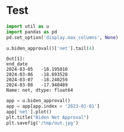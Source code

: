 # Test

```python
import util as u
import pandas as pd
pd.set_option('display.max_columns', None)
```

























```python
u.biden_approval()['net'].tail(4)
```

```text
Out[1]: 
end_date
2024-03-05   -18.195010
2024-03-06   -18.693528
2024-03-07   -18.240259
2024-03-08   -17.940489
Name: net, dtype: float64
```

```python
app = u.biden_approval()
app = app[app.index > '2023-01-01']
app['net'].plot()
plt.title("Biden Net Approval")
plt.savefig('/tmp/out.jpg')
```



